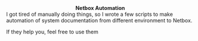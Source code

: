 <center><b>Netbox Automation</b></center>
I got tired of manually doing things, so I wrote a few scripts to make automation of system documentation from different environment to Netbox.

If they help you, feel free to use them
